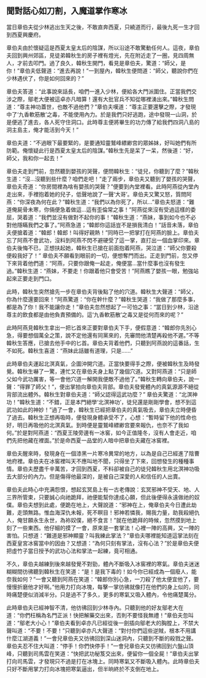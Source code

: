 聞對話心如刀割，入魔道掌作寒冰
------------------------------

當日章伯夫從少林逃出生天之後，不敢直奔西夏，只繞道而行，最後九死一生才回到西夏興慶府。

章伯夫由於懷疑這是西夏太皇太后的陰謀，所以沿途不敢驚動任何人。這夜，章伯夫回到興州郊區，見徒弟韓秋生的房子裡有燈光，先在附近走了一圈，見四周無人，才前去叩門。過了良久，韓秋生開門，看見是章伯夫，驚道：“師父，是你！”章伯夫低聲道：“進去再說！”一到屋內，韓秋生便問道：“師父，聽說你們在少林遇伏了，你是如何回來的？”

章伯夫答道：“此事說來話長，咱們一進入少林，便給各大門派圍住。正當我們交涉之際，鄔老大便被這卓亦凡暗算！還有大批官兵不知從哪裡湧出來。”韓秋生問道：“尊主神功蓋世，也敵不過他們？”章伯夫嘆道：“尊主正要還擊之際，才發現中了‘九香軟筋散’之毒，不能使用內力。於是我們只好逃跑，途中發現一山洞，於是便逃了進去，各人死守住洞口。此時尊主便將畢生的功力傳了給我們四洞八島的洞主島主，俺才能活到今天！”

章伯夫道：“不過眼下最要緊的，是要通知靈鷲峰縹緲宫的眾姊妹，好叫她們有所防範。俺懷疑此行是西夏太皇太后的陰謀。”韓秋生先是呆了一呆，然後道：“好，師父，我和你一起去！”

章伯夫走到門前，忽然聽到嬰孩的哭聲，便問韓秋生：“徒兒，你聽到了麼？”韓秋生道：“沒...沒聽到些什麼？咱們走吧！”走了兩步，章伯夫又聽到了嬰孩的哭聲，章伯夫奇道：“你房間裡為啥有嬰孩的哭聲？”便要到內堂裡看。此時阿燕從內堂內走出來，手裡抱着她的兒子，低聲地說了一聲‘大哥’。章伯夫又驚又怒，質問阿燕：“你深夜為何在此？”韓秋生道：“我們以為你死了，所以...”章伯夫怒道：“難道俺屍骨未寒，你倆便急着做這...這有歪倫常之事！”阿燕從來沒有受過這樣的委屈，哭着道：“我們並沒有做對不起你的事！”韓秋生道：“燕妹，事到如今也不必對他隱瞞我們之事了。”阿燕急道；“韓郎你這話豈不是損我清白！”話音未落，章伯夫便搶着道：“韓郎！韓郎！叫得好親熱！”同時已一把掌打在阿燕的臉上。章伯夫忘了阿燕不會武功，沒料到阿燕不閃不避硬受了這一掌，直打出一個血掌印來。章伯夫後悔不已，正想扶起她，韓秋生已搶在前面抱着阿燕，哭泣道：“師父你要殺便殺我好了！” 章伯夫不願看到眼前的一切，便想奪門而出。正走到門前，忽又停下來背着他們道：“阿燕，只要你跟俺一起走，俺便當...當什麼事也沒有發生過。”韓秋生道：“燕妹，不要走！你跟着他只會受苦！”阿燕瞧了嬰孩一眼，勉強站起來正要走到門口。

此時，韓秋生突然搶先一步在章伯夫背後點了他的穴道。韓秋生大聲道：“師父，你為什麼還要回來！”阿燕驚道：“你在幹什麼？”韓秋生哭道：“我做了那麼多事，都是為了你！我不能讓你走！”章伯夫忽然想起了一可怕之事：“當日到少林，沿途尊主的飲食都是由他負責預備的。這‘九香軟筋散’之毒又是從何而來的呢？”

此時阿燕見韓秋生拿出一把匕首來正要對章伯夫下手，便假意道：“韓郎你先別心急，得要想個萬全之策，說不定他還有同黨來的，先審問他清楚再殺他不遲。”不等韓秋生答應，已搶去他手中的匕首。章伯夫背着他們，只聽到阿燕說的這番話，生不如死。韓秋生喜道：“燕妹此話雖有道理，只是......”

此時章伯夫運起北溟真氣，企圖沖開穴道。正當快要得手之際，便被韓秋生及時發覺。韓秋生嚇了一驚，連忙又在章伯夫身上點了幾個穴道。又對阿燕道：“只是師父如今武功厲害，等一會他穴道一解開我便敵不過他了。”韓秋生轉向章伯夫，說一聲：“得罪了師父！”，便出掌拍向章伯夫背部。章伯夫發覺體內的真氣源源不絕從背部流出體外。韓秋生對章伯夫道：“師父認得這武功麼？” 章伯夫驚道：“北溟神功！”韓秋生道：“不錯，正是本門絕學‘北溟神功’，徒兒還是剛剛學會，想不到這武功如此的神妙！”過了一會，韓秋生已經把章伯夫的真氣吸去，章伯夫立時便昏了過去。韓秋生正想再吸時，便發現身體承受不了，心想：“暫時留下他的性命也好，明日再吸他的北溟真氣。到時便是靈鷲峰縹緲宫要來報仇，也奈不了我如何。”於是對阿燕道：“西夏王陵旁邊有一冰窖，如今正值隆冬，沒有人會走近，咱們先把他藏在裡面。”於是命西夏一品堂的人暗中把章伯夫藏在冰窖裡。

章伯夫醒來時，發現身在一個漆黑一片寒冷異常的地方，以為是自己已經進了陰曹地府裡。章伯夫在冰窖裡叫天不應叫地不聞，只得坐了下來，回想發生的種種事情。章伯夫歷盡千辛萬苦，才回到西夏，不料卻被自己的徒兒韓秋生用北溟神功吸去大部分的內力。但是傷得他最深的，是被自己深愛的人和信任的人出賣。

章伯夫此時心中充满怨恨，想起玄冥島上有一古老傳說：玄冥邪神不受天、地、人三界所管束，只要誠心向祂跪拜，祂便能幫你達成心願，但此後便得永遠做祂的奴僕。章伯夫想到此處，便跪在地上，大聲說道：“邪神在上，俺章伯夫今日遭此劫難，走頭無路。惟血海深仇未報，死不瞑目！邪神若憐我，賜我力量，助我殺絕仇人，俺甘願永生永世，為袮奴僕，絕不食言！”就在他跪拜的時候，忽然摸到地上刻了一些東西。他仔細的摸了一會，原來是一套掌法！心裡一陣的高興，又一陣的害怕。只想道：“難道是邪神顯靈？叫我練此掌法？”章伯夫哪裡能知道這掌法刻在西夏皇宮冰窖當中的因由？又想道：“為何只刻有掌法，沒有心法？”於是章伯夫便把虛竹子當日授予的武功心法和掌法一起練，竟可相通。

不久，章伯夫越練到後來越發覺不對勁，體內不斷吸入冰窖裡的寒氣。章伯夫迷迷糊糊間彷彿聽到韓秋生在笑道：“是！是我下毒的！如今你已經成為一個廢人，能奈我如何？”一會又聽到阿燕在笑道：“韓郎你別心急，一刀殺了他太便宜他了，要慢慢折磨他才好啊。”他用力打向冰塊，每擊一掌彷彿就像打在他們的身上似的，同時痛楚便似消減半分。只是過不了多久，更多的寒氣又吸入體內，令他痛楚萬分。

此時章伯夫已經神智不清，他彷彿回到少林寺內。只聽到他的好友鄔老大在道：“你們枉稱為名門正派！快把解藥交出來，否則不要怪我無禮！”章伯夫忽叫道：“鄔老大小心！”章伯夫看到卓亦凡已經從後一劍插向鄔老大的胸膛上，不禁大聲叫道：“不要！不要！”只聽到卓亦凡大聲道：“對付你們這些逆賊，根本不用講什麼江湖道義！”一會兒章伯夫又彷彿回到深山迷洞內，只聽到不斷的殺戮之聲。章伯夫忍不住大叫道：“停手！你們快停手！”一會兒章伯夫又彷彿回到六盤山頂峰，只聽到司馬雲在笑道：“快把武功秘笈交出來，便留你一個全屍！”章伯夫出掌打向司馬雲，才發現只不過是打在冰塊上。同時寒氣又不斷吸入體內。此時章伯夫只好不斷用掌力打向冰塊把寒氣逼出，但半晌終於不支倒在地上。
